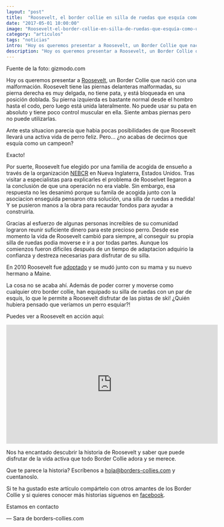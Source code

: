 ```yaml
---
layout: "post"
title:  "Roosevelt, el border collie en silla de ruedas que esquía como un campeón"
date: "2017-05-01 10:00:00"
image: "Roosevelt-el-border-collie-en-silla-de-ruedas-que-esquía-como-un-campeon.jpg"
category: "articulos"
tags: "noticias"
intro: "Hoy os queremos presentar a Roosevelt, un Border Collie que nació con una malformación. Roosevelt tiene las piernas delanteras malformadas,su pierna derecha es muy delgada"
description: "Hoy os queremos presentar a Roosevelt, un Border Collie que nació con una malformación. Roosevelt tiene las piernas delanteras malformadas,su pierna derecha es muy delgada, no tiene pata, y está bloqueada en una posición doblada."
---
```


Fuente de la foto: gizmodo.com

Hoy os queremos presentar a [Roosevelt](https://www.facebook.com/pg/RooseveltTheBorderCollie/about/?ref=page_internal), un Border Collie que nació con una malformación. Roosevelt tiene las piernas delanteras malformadas, su pierna derecha es muy delgada, no tiene pata, y está bloqueada en una posición doblada. Su pierna izquierda es bastante normal desde el hombro hasta el codo, pero luego está unida lateralmente. No puede usar su pata en absoluto y tiene poco control muscular en ella. Siente ambas piernas pero no puede utilizarlas.

Ante esta situacion parecia que habia pocas posibilidades de que Roosevelt llevará una activa vida de perro feliz. Pero… ¿no acabas de decirnos que esquía como un campeon?

Exacto!

Por suerte, Roosevelt fue elegido por una familia de acogida de ensueño a través de la organización [NEBCR](http://www.nebcr.org/) en Nueva Inglaterra, Estados Unidos. Tras visitar a especialistas para explicarles el problema de Rooselvet llegaron a la conclusión de que una operación no era viable. Sin embargo, esa respuesta no les desanimó porque su famila de acogida junto con la asociacion enseguida pensaron otra solución, una silla de ruedas a medida! Y se pusieron manos a la obra para recaudar fondos para ayudar a construirla.

Gracias al esfuerzo de algunas personas increíbles de su comunidad lograron reunir suficiente dinero para este precioso perro. Desde ese momento la vida de Roosevelt cambió para siempre, al conseguir su propia silla de ruedas podia moverse e ir a por todas partes.
Aunque los comienzos fueron dificiles después de un tiempo de adaptacion adquirio la confianza y destreza necesarias para disfrutar de su silla.

En 2010 Roosevelt fue [adoptado](http://www.borders-collies.com/5-senales-a-tener-en-cuenta-para-adoptar-un-border-collie/) y se mudó junto con su mama y su nuevo hermano a Maine.

La cosa no se acaba ahí. Además de poder correr y moverse como cualquier otro border collie, han equipado su silla de ruedas con un par de esquís, lo que le permite a Roosevelt disfrutar de las pistas de ski! ¿Quién hubiera pensado que veríamos un perro esquiar?!

Puedes ver a Roosevelt en acción aquí:

<div class="flex-video">
  <iframe width="560" height="315" src="https://www.youtube.com/embed/Vzz0sTVvR-I" frameborder="0" allowfullscreen></iframe>
</div>

Nos ha encantado descubrir la historia de Roosevelt y saber que puede disfrutar de la vida activa que todo Border Collie adora y se merece.

Que te parece la historia? Escríbenos a hola@borders-collies.com y cuentanoslo.

Si te ha gustado este artículo compártelo con otros amantes de los Border Collie y si quieres conocer más historias siguenos en <a href="https://www.facebook.com/borderscolliescom/">facebook</a>.

Estamos en contacto

— Sara de borders-collies.com
